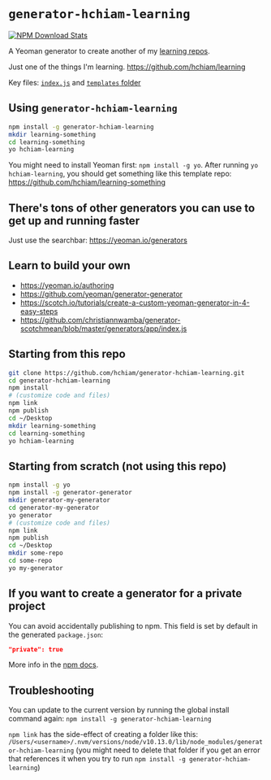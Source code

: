 # `generator-hchiam-learning`

[![NPM Download Stats](https://nodei.co/npm/generator-hchiam-learning.png?downloads=true)](https://www.npmjs.com/package/generator-hchiam-learning)

A Yeoman generator to create another of my [learning repos](https://github.com/hchiam/learning-something).

Just one of the things I'm learning. <https://github.com/hchiam/learning>

Key files: [`index.js`](https://github.com/hchiam/generator-hchiam-learning/blob/master/generators/app/index.js) and [`templates` folder](https://github.com/hchiam/generator-hchiam-learning/tree/master/generators/app/templates)

## Using `generator-hchiam-learning`

```bash
npm install -g generator-hchiam-learning
mkdir learning-something
cd learning-something
yo hchiam-learning
```

You might need to install Yeoman first: `npm install -g yo`. After running `yo hchiam-learning`, you should get something like this template repo: <https://github.com/hchiam/learning-something>

## There's tons of other generators you can use to get up and running faster

Just use the searchbar: <https://yeoman.io/generators>

## Learn to build your own

* <https://yeoman.io/authoring>
* <https://github.com/yeoman/generator-generator>
* <https://scotch.io/tutorials/create-a-custom-yeoman-generator-in-4-easy-steps>
* <https://github.com/christiannwamba/generator-scotchmean/blob/master/generators/app/index.js>

## Starting from this repo

```bash
git clone https://github.com/hchiam/generator-hchiam-learning.git
cd generator-hchiam-learning
npm install
# (customize code and files)
npm link
npm publish
cd ~/Desktop
mkdir learning-something
cd learning-something
yo hchiam-learning
```

## Starting from scratch (not using this repo)

```bash
npm install -g yo
npm install -g generator-generator
mkdir generator-my-generator
cd generator-my-generator
yo generator
# (customize code and files)
npm link
npm publish
cd ~/Desktop
mkdir some-repo
cd some-repo
yo my-generator
```

## If you want to create a generator for a private project

You can avoid accidentally publishing to npm. This field is set by default in the generated `package.json`:

```json
"private": true
```

More info in the [npm docs](https://docs.npmjs.com/files/package.json#private).

## Troubleshooting

You can update to the current version by running the global install command again: `npm install -g generator-hchiam-learning`

`npm link` has the side-effect of creating a folder like this: `/Users/<username>/.nvm/versions/node/v10.13.0/lib/node_modules/generator-hchiam-learning` (you might need to delete that folder if you get an error that references it when you try to run `npm install -g generator-hchiam-learning`)
